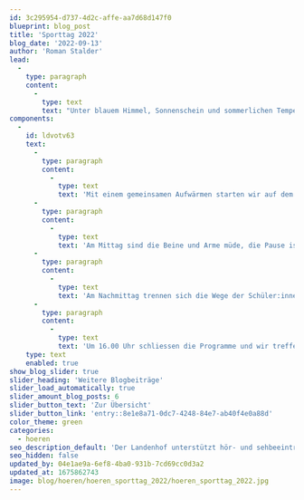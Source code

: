 ```yaml
---
id: 3c295954-d737-4d2c-affe-aa7d68d147f0
blueprint: blog_post
title: 'Sporttag 2022'
blog_date: '2022-09-13'
author: 'Roman Stalder'
lead:
  -
    type: paragraph
    content:
      -
        type: text
        text: "Unter blauem Himmel, Sonnenschein und sommerlichen Temperaturen findet unser diesjähriger Sporttag statt.\_"
components:
  -
    id: ldvotv63
    text:
      -
        type: paragraph
        content:
          -
            type: text
            text: 'Mit einem gemeinsamen Aufwärmen starten wir auf dem Sportplatz. Danach verteilen sich die Gruppen auf die verschiedenen Posten der «Crossfit Games». 8 Übungen warten auf die Oberstüfler:innen: Intensiv, schweisstreibend, anspruchsvoll für Körper und Willenskraft. Die Schüler:innen leisten vollen Einsatz, beissen auf die Zähne, gehen an ihre Grenzen und mit der Grenzerfahrung kommt der Stolz auf die eigene Leistung.'
      -
        type: paragraph
        content:
          -
            type: text
            text: 'Am Mittag sind die Beine und Arme müde, die Pause ist wohlverdient und willkommen.'
      -
        type: paragraph
        content:
          -
            type: text
            text: 'Am Nachmittag trennen sich die Wege der Schüler:innen. Es geht weiter in der Küche, wo Apfeltaschen für die ganze Oberstufe gebacken werden, im Biotop und im Schulgarten, wo unsere Umgebung gepflegt und gestaltet wird, beim Unihockey- oder beim Kubb- und Mölkyturnier, oder bei Strategiespielen in der Bibliothek. Das diverse Angebot wird genutzt und alle widmen sich ihren Interessen.'
      -
        type: paragraph
        content:
          -
            type: text
            text: 'Um 16.00 Uhr schliessen die Programme und wir treffen uns auf dem Pausenplatz. Die Apfeltaschen sind noch warm. Der Muskelkater lässt noch auf sich warten. Es war ein schöner, verletzungsfreier Tag!'
    type: text
    enabled: true
show_blog_slider: true
slider_heading: 'Weitere Blogbeiträge'
slider_load_automatically: true
slider_amount_blog_posts: 6
slider_button_text: 'Zur Übersicht'
slider_button_link: 'entry::8e1e8a71-0dc7-4248-84e7-ab40f4e0a88d'
color_theme: green
categories:
  - hoeren
seo_description_default: 'Der Landenhof unterstützt hör- und sehbeeinträchtigte Kinder & Jugendliche in ihrem selbstbestimmten Leben durch Förderung ihrer Fähigkeiten & Entwicklung'
seo_hidden: false
updated_by: 04e1ae9a-6ef8-4ba0-931b-7cd69cc0d3a2
updated_at: 1675862743
image: blog/hoeren/hoeren_sporttag_2022/hoeren_sporttag_2022.jpg
---
```

